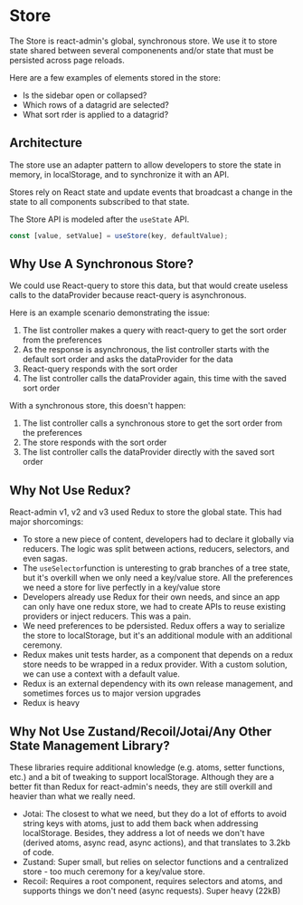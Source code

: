 # Store

The Store is react-admin's global, synchronous store. We use it to store state shared between several componenents and/or state that must be persisted across page reloads.

Here are a few examples of elements stored in the store:

- Is the sidebar open or collapsed?
- Which rows of a datagrid are selected?
- What sort rder is applied to a datagrid?

## Architecture

The store use an adapter pattern to allow developers to store the state in memory, in localStorage, and to synchronize it with an API.

Stores rely on React state and update events that broadcast a change in the state to all components subscribed to that state.

The Store API is modeled after the `useState` API.

```jsx
const [value, setValue] = useStore(key, defaultValue);
```

## Why Use A Synchronous Store?

We could use React-query to store this data, but that would create useless calls to the dataProvider because react-query is asynchronous.

Here is an example scenario demonstrating the issue:

1. The list controller makes a query with react-query to get the sort order from the preferences
2. As the response is asynchronous, the list controller starts with the default sort order and asks the dataProvider for the data
3. React-query responds with the sort order
4. The list controller calls the dataProvider again, this time with the saved sort order

With a synchronous store, this doesn't happen:

1. The list controller calls a synchronous store to get the sort order from the preferences
2. The store responds with the sort order
3. The list controller calls the dataProvider directly with the saved sort order

## Why Not Use Redux?

React-admin v1, v2 and v3 used Redux to store the global state. This had major shorcomings:

- To store a new piece of content, developers had to declare it globally via reducers. The logic was split between actions, reducers, selectors, and even sagas.
- The `useSelector`function is unteresting to grab branches of a tree state, but it's overkill when we only need a key/value store. All the preferences we need a store for live perfectly in a key/value store
- Developers already use Redux for their own needs, and since an app can only have one redux store, we had to create APIs to reuse existing providers or inject reducers. This was a pain.
- We need preferences to be pdersisted. Redux offers a way to serialize the store to localStorage, but it's an additional module with an additional ceremony.
- Redux makes unit tests harder, as a component that depends on a redux store needs to be wrapped in a redux provider. With a custom solution, we can use a context with a default value.
- Redux is an external dependency with its own release management, and sometimes forces us to major version upgrades
- Redux is heavy

## Why Not Use Zustand/Recoil/Jotai/Any Other State Management Library?

These libraries require additional knowledge (e.g. atoms, setter functions, etc.) and a bit of tweaking to support localStorage. Although they are a better fit than Redux for react-admin's needs, they are still overkill and heavier than what we really need.

- Jotai: The closest to what we need, but they do a lot of efforts to avoid string keys with atoms, just to add them back when addressing localStorage. Besides, they address a lot of needs we don't have (derived atoms, async read, async actions), and that translates to 3.2kb of code.
- Zustand: Super small, but relies on selector functions and a centralized store - too much ceremony for a key/value store. 
- Recoil: Requires a root component, requires selectors and atoms, and supports things we don't need (async requests). Super heavy (22kB)